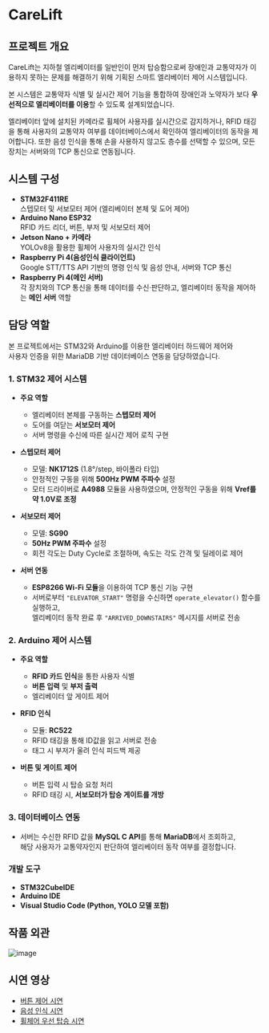 # CareLift

## 프로젝트 개요

CareLift는 지하철 엘리베이터를 일반인이 먼저 탑승함으로써 장애인과 교통약자가 이용하지 못하는 문제를 해결하기 위해 기획된 스마트 엘리베이터 제어 시스템입니다.

본 시스템은 교통약자 식별 및 실시간 제어 기능을 통합하여 장애인과 노약자가 보다 **우선적으로 엘리베이터를 이용**할 수 있도록 설계되었습니다.

엘리베이터 앞에 설치된 카메라로 휠체어 사용자를 실시간으로 감지하거나, RFID 태깅을 통해 사용자의 교통약자 여부를 데이터베이스에서 확인하여 엘리베이터의 동작을 제어합니다. 또한 음성 인식을 통해 손을 사용하지 않고도 층수를 선택할 수 있으며, 모든 장치는 서버와의 TCP 통신으로 연동됩니다.

## 시스템 구성

- **STM32F411RE**  
  스텝모터 및 서보모터 제어 (엘리베이터 본체 및 도어 제어)
- **Arduino Nano ESP32**  
  RFID 카드 리더, 버튼, 부저 및 서보모터 제어
- **Jetson Nano + 카메라**  
  YOLOv8을 활용한 휠체어 사용자의 실시간 인식
- **Raspberry Pi 4(음성인식 클라이언트)**  
  Google STT/TTS API 기반의 명령 인식 및 음성 안내, 서버와 TCP 통신
- **Raspberry Pi 4(메인 서버)**  
  각 장치와의 TCP 통신을 통해 데이터를 수신·판단하고, 엘리베이터 동작을 제어하는 **메인 서버** 역할
  
## 담당 역할
본 프로젝트에서는 STM32와 Arduino를 이용한 엘리베이터 하드웨어 제어와  
사용자 인증을 위한 MariaDB 기반 데이터베이스 연동을 담당하였습니다.

### 1. STM32 제어 시스템

- **주요 역할**
  - 엘리베이터 본체를 구동하는 **스텝모터 제어**
  - 도어를 여닫는 **서보모터 제어**
  - 서버 명령을 수신에 따른 실시간 제어 로직 구현

- **스텝모터 제어**
  - 모델: **NK1712S** (1.8°/step, 바이폴라 타입)
  - 안정적인 구동을 위해 **500Hz PWM 주파수** 설정
  - 모터 드라이버로 **A4988** 모듈을 사용하였으며, 안정적인 구동을 위해 **Vref를 약 1.0V로 조정**

- **서보모터 제어**
  - 모델: **SG90**
  - **50Hz PWM 주파수** 설정
  - 회전 각도는 Duty Cycle로 조절하며, 속도는 각도 간격 및 딜레이로 제어
 
- **서버 연동**
  - **ESP8266 Wi-Fi 모듈**을 이용하여 TCP 통신 기능 구현
  - 서버로부터 `"ELEVATOR_START"` 명령을 수신하면 `operate_elevator()` 함수를 실행하고,  
    엘리베이터 동작 완료 후 `"ARRIVED_DOWNSTAIRS"` 메시지를 서버로 전송

### 2. Arduino 제어 시스템

- **주요 역할**
  - **RFID 카드 인식**을 통한 사용자 식별
  - **버튼 입력** 및 **부저 출력**
  - 엘리베이터 앞 게이트 제어

- **RFID 인식**
  - 모듈: **RC522**
  - RFID 태깅을 통해 ID값을 읽고 서버로 전송
  - 태그 시 부저가 울려 인식 피드백 제공

- **버튼 및 게이트 제어**
  - 버튼 입력 시 탑승 요청 처리
  - RFID 태깅 시, **서보모터가 탑승 게이트를 개방**

### 3. 데이터베이스 연동

- 서버는 수신한 RFID 값을 **MySQL C API**를 통해 **MariaDB**에서 조회하고,  
  해당 사용자가 교통약자인지 판단하여 엘리베이터 동작 여부를 결정합니다.

### 개발 도구
- **STM32CubeIDE**
- **Arduino IDE**
- **Visual Studio Code (Python, YOLO 모델 포함)**

## 작품 외관
![image](https://github.com/user-attachments/assets/ab538870-7f00-4324-9f27-d69fce56a7a7)

## 시연 영상
- [버튼 제어 시연](https://youtube.com/shorts/SQt_mkShKDk)  
- [음성 인식 시연](https://youtube.com/shorts/iNJ-vfX4VzU)  
- [휠체어 우선 탑승 시연](https://youtube.com/shorts/i7uu4Uciq9c)
